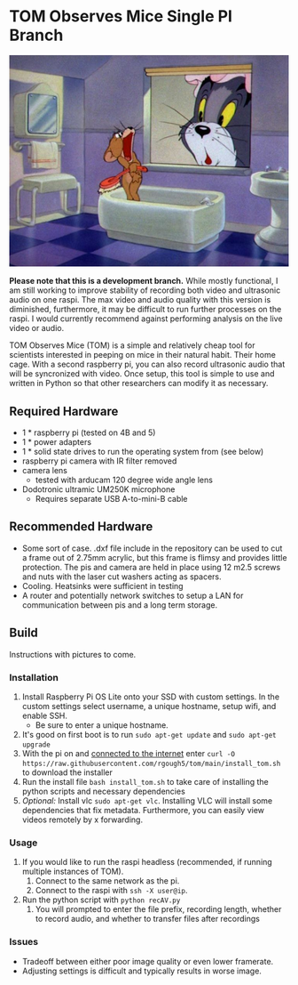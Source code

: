 # TOM Observes Mice Single PI Branch
![this is fair use right?](pic/tom_n_jerry.jpg)

**Please note that this is a development branch.** While mostly functional, I am still working to improve stability of recording both video and ultrasonic audio on one raspi. The max video and audio quality with this version is diminished, furthermore, it may be difficult to run further processes on the raspi. I would currently recommend against performing analysis on the live video or audio.

TOM Observes Mice (TOM) is a simple and relatively cheap tool for scientists interested in peeping on mice in their natural habit. Their home cage.
With a second raspberry pi, you can also record ultrasonic audio that will be syncronized with video.
Once setup, this tool is simple to use and written in Python so that other researchers can modify it as necessary.

## Required Hardware
- 1 * raspberry pi (tested on 4B and 5)
- 1 * power adapters
- 1 * solid state drives to run the operating system from (see below)
- raspberry pi camera with IR filter removed
- camera lens
    - tested with arducam 120 degree wide angle lens
- Dodotronic ultramic UM250K microphone
    - Requires separate USB A-to-mini-B cable

## Recommended Hardware
- Some sort of case. .dxf file include in the repository can be used to cut a frame out of 2.75mm acrylic, but this frame is flimsy and provides little protection. The pis and camera are held in place using 12 m2.5 screws and nuts with the laser cut washers acting as spacers.
- Cooling. Heatsinks were sufficient in testing
- A router and potentially network switches to setup a LAN for communication between pis and a long term storage.

## Build

Instructions with pictures to come.

### Installation
1. Install Raspberry Pi OS Lite onto your SSD with custom settings. In the custom settings select username, a unique hostname, setup wifi, and enable SSH.
    - Be sure to enter a unique hostname.
2. It's good on first boot is to run `sudo apt-get update` and `sudo apt-get upgrade`
3. With the pi on and [connected to the internet](https://www.raspberrypi.com/documentation/computers/configuration.html#networking) enter `curl -O https://raw.githubusercontent.com/rgough5/tom/main/install_tom.sh` to download the installer
4. Run the install file `bash install_tom.sh` to take care of installing the python scripts and necessary dependencies
5. *Optional:* Install vlc `sudo apt-get vlc`. Installing VLC will install some dependencies that fix metadata. Furthermore, you can easily view videos remotely by x forwarding.

### Usage
1. If you would like to run the raspi headless (recommended, if running multiple instances of TOM).
    1. Connect to the same network as the pi.
    2. Connect to the raspi with `ssh -X user@ip`.
2. Run the python script with `python recAV.py`
    1. You will prompted to enter the file prefix, recording length, whether to record audio, and whether to transfer files after recordings

### Issues
- Tradeoff between either poor image quality or even lower framerate.
- Adjusting settings is difficult and typically results in worse image.
